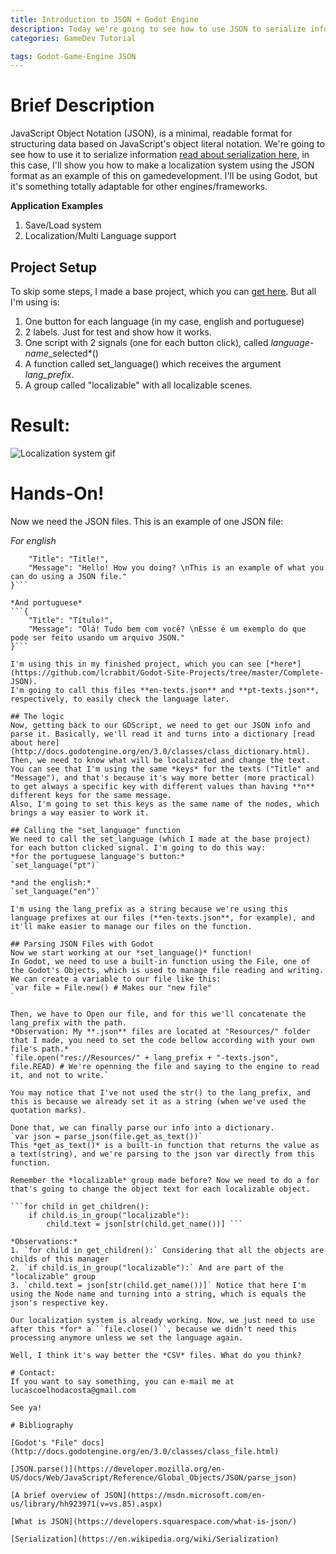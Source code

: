 ```yaml
---
title: Introduction to JSON + Godot Engine
description: Today we're going to see how to use JSON to serialize information to our games using Godot Engine.
categories: GameDev Tutorial

tags: Godot-Game-Engine JSON
---
```


# Brief Description
JavaScript Object Notation (JSON), is a minimal, readable format for structuring data based on JavaScript's object literal notation. We're going to see how to use it to serialize information [read about serialization here](https://en.wikipedia.org/wiki/Serialization), in this case, I'll show you how to make a localization system using the JSON format as an example of this on gamedevelopment. I'll be using Godot, but it's something totally adaptable for other engines/frameworks.

**Application Examples**

1. Save/Load system
2. Localization/Multi Language support

## Project Setup
To skip some steps, I made a base project, which you can [get here](https://github.com/lcrabbit/Godot-Site-Projects/tree/master/Base-JSON). But all I'm using is: 
1. One button for each language (in my case, english and portuguese)
2. 2 labels. Just for test and show how it works.
3. One script with 2 signals (one for each button click), called *language-name*_selected*()
4. A function called set_language() which receives the argument *lang_prefix*.
5. A group called "localizable" with all localizable scenes.

# Result:
![Localization system gif](https://i.imgur.com/N5pjS1H.gif)

# Hands-On!
Now we need the JSON files. This is an example of one JSON file:

*For english*
```{
	"Title": "Title!",
	"Message": "Hello! How you doing? \nThis is an example of what you can do using a JSON file."
}```

*And portuguese*
```{
	"Title": "Título!",
	"Message": "Olá! Tudo bem com você? \nEsse é um exemplo do que pode ser feito usando um arquivo JSON."
}```

I'm using this in my finished project, which you can see [*here*](https://github.com/lcrabbit/Godot-Site-Projects/tree/master/Complete-JSON).
I'm going to call this files **en-texts.json** and **pt-texts.json**, respectively, to easily check the language later.

## The logic
Now, getting back to our GDScript, we need to get our JSON info and parse it. Basically, we'll read it and turns into a dictionary [read about here](http://docs.godotengine.org/en/3.0/classes/class_dictionary.html). Then, we need to know what will be localizated and change the text. You can see that I'm using the same *keys* for the texts ("Title" and "Message"), and that's because it's way more better (more practical) to get always a specific key with different values than having **n** different keys for the same message.
Also, I'm going to set this keys as the same name of the nodes, which brings a way easier to work it.

## Calling the "set_language" function
We need to call the set_language (which I made at the base project) for each button clicked signal. I'm going to do this way:
*for the portuguese language's button:*
`set_language("pt")`

*and the english:*
`set_language("en")`

I'm using the lang_prefix as a string because we're using this language prefixes at our files (**en-texts.json**, for example), and it'll make easier to manage our files on the function.

## Parsing JSON Files with Godot
Now we start working at our *set_language()* function!
In Godot, we need to use a built-in function using the File, one of the Godot's Objects, which is used to manage file reading and writing. We can create a variable to our file like this:
`var file = File.new() # Makes our "new file"
`

Then, we have to Open our file, and for this we'll concatenate the lang_prefix with the path. 
*Observation: My **.json** files are located at "Resources/" folder that I made, you need to set the code bellow according with your own file's path.*
`file.open("res://Resources/" + lang_prefix + "-texts.json", file.READ) # We're openning the file and saying to the engine to read it, and not to write.`

You may notice that I've not used the str() to the lang_prefix, and this is because we already set it as a string (when we've used the quotation marks).

Done that, we can finally parse our info into a dictionary.
`var json = parse_json(file.get_as_text())`
This *get_as_text()* is a built-in function that returns the value as a text(string), and we're parsing to the json var directly from this function.

Remember the *localizable* group made before? Now we need to do a for that's going to change the object text for each localizable object.

```for child in get_children():
	if child.is_in_group("localizable"):
		child.text = json[str(child.get_name())] ```

*Observations:*
1. `for child in get_children():` Considering that all the objects are childs of this manager
2. `if child.is_in_group("localizable"):` And are part of the "localizable" group
3. `child.text = json[str(child.get_name())]` Notice that here I'm using the Node name and turning into a string, which is equals the json's respective key.

Our localization system is already working. Now, we just need to use after this *for* a ``file.close()``, because we didn't need this processing anymore unless we set the language again.

Well, I think it's way better the *CSV* files. What do you think?

# Contact:
If you want to say something, you can e-mail me at lucascoelhodacosta@gmail.com

See ya!

# Bibliography

[Godot's "File" docs](http://docs.godotengine.org/en/3.0/classes/class_file.html)

[JSON.parse()](https://developer.mozilla.org/en-US/docs/Web/JavaScript/Reference/Global_Objects/JSON/parse_json)

[A brief overview of JSON](https://msdn.microsoft.com/en-us/library/hh923971(v=vs.85).aspx)

[What is JSON](https://developers.squarespace.com/what-is-json/)

[Serialization](https://en.wikipedia.org/wiki/Serialization)